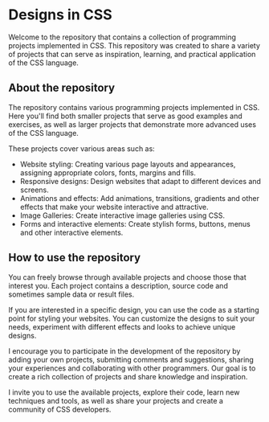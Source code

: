 # Designs in CSS

Welcome to the repository that contains a collection of programming projects implemented in CSS. This repository was created to share a variety of projects that can serve as inspiration, learning, and practical application of the CSS language.

## About the repository

The repository contains various programming projects implemented in CSS. Here you'll find both smaller projects that serve as good examples and exercises, as well as larger projects that demonstrate more advanced uses of the CSS language.

These projects cover various areas such as:

- Website styling: Creating various page layouts and appearances, assigning appropriate colors, fonts, margins and fills.
- Responsive designs: Design websites that adapt to different devices and screens.
- Animations and effects: Add animations, transitions, gradients and other effects that make your website interactive and attractive.
- Image Galleries: Create interactive image galleries using CSS.
- Forms and interactive elements: Create stylish forms, buttons, menus and other interactive elements.

## How to use the repository

You can freely browse through available projects and choose those that interest you. Each project contains a description, source code and sometimes sample data or result files.

If you are interested in a specific design, you can use the code as a starting point for styling your websites. You can customize the designs to suit your needs, experiment with different effects and looks to achieve unique designs.

I encourage you to participate in the development of the repository by adding your own projects, submitting comments and suggestions, sharing your experiences and collaborating with other programmers. Our goal is to create a rich collection of projects and share knowledge and inspiration.

I invite you to use the available projects, explore their code, learn new techniques and tools, as well as share your projects and create a community of CSS developers.
